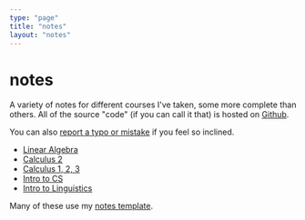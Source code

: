 ```yaml
---
type: "page"
title: "notes"
layout: "notes"
---
```


<h1 class="blog-post-title text-bold">notes</h1>

A variety of notes for different courses I've taken, some more complete than others. All of the source "code" (if you can call it that) is hosted on [Github](https://github.com/louismeunier/notes).

You can also [report a typo or mistake](https://github.com/louismeunier/notes/issues/new?assignees=&labels=&template=typo-report.md&title=Typo+in+%5BFILE_NAME%5D) if you feel so inclined.
- [Linear Algebra](http://notes.louismeunier.net/Linear%20Algebra/linearalgebra.pdf)
- [Calculus 2](http://notes.louismeunier.net/Calculus%202/calculus2.pdf)
- [Calculus 1, 2, 3](http://notes.louismeunier.net/Calculus%20A%2C%20B/calculus.pdf)
- [Intro to CS](http://notes.louismeunier.net/Intro%20to%20CS/introtocs.pdf) 
- [Intro to Linguistics](http://notes.louismeunier.net/Linguistics/ling.pdf)

Many of these use my [notes template](https://github.com/louismeunier/latex-templates).